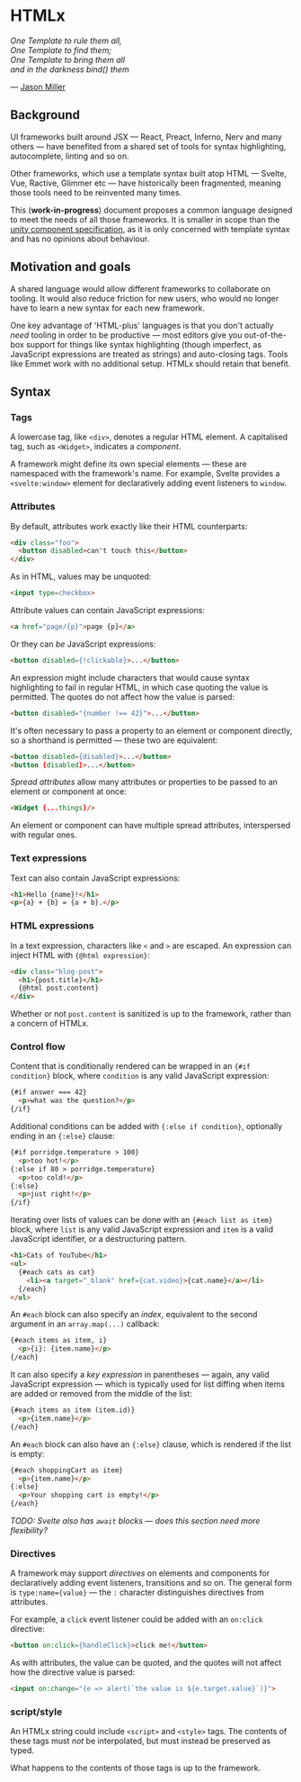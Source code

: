 # HTMLx

<em>One Template to rule them all,<br>
One Template to find them;<br>
One Template to bring them all<br>
and in the darkness bind() them</em>

— [Jason Miller](https://twitter.com/_developit/status/990943081066217472)

## Background

UI frameworks built around JSX — React, Preact, Inferno, Nerv and many others — have benefited from a shared set of tools for syntax highlighting, autocomplete, linting and so on.

Other frameworks, which use a template syntax built atop HTML — Svelte, Vue, Ractive, Glimmer etc — have historically been fragmented, meaning those tools need to be reinvented many times.

This (**work-in-progress**) document proposes a common language designed to meet the needs of all those frameworks. It is smaller in scope than the [unity component specification](https://github.com/TheLarkInn/unity-component-specification), as it is only concerned with template syntax and has no opinions about behaviour.

## Motivation and goals

A shared language would allow different frameworks to collaborate on tooling. It would also reduce friction for new users, who would no longer have to learn a new syntax for each new framework.

One key advantage of 'HTML-plus' languages is that you don't actually *need* tooling in order to be productive — most editors give you out-of-the-box support for things like syntax highlighting (though imperfect, as JavaScript expressions are treated as strings) and auto-closing tags. Tools like Emmet work with no additional setup. HTMLx should retain that benefit.

## Syntax

### Tags

A lowercase tag, like `<div>`, denotes a regular HTML element. A capitalised tag, such as `<Widget>`, indicates a *component*.

A framework might define its own special elements — these are namespaced with the framework's name. For example, Svelte provides a `<svelte:window>` element for declaratively adding event listeners to `window`.

### Attributes

By default, attributes work exactly like their HTML counterparts:

```html
<div class="foo">
  <button disabled>can't touch this</button>
</div>
```

As in HTML, values may be unquoted:

```html
<input type=checkbox>
```

Attribute values can contain JavaScript expressions:

```html
<a href="page/{p}">page {p}</a>
```

Or they can *be* JavaScript expressions:

```html
<button disabled={!clickable}>...</button>
```

An expression might include characters that would cause syntax highlighting to fail in regular HTML, in which case quoting the value is permitted. The quotes do not affect how the value is parsed:

```html
<button disabled="{number !== 42}">...</button>
```

It's often necessary to pass a property to an element or component directly, so a shorthand is permitted — these two are equivalent:

```html
<button disabled={disabled}>...</button>
<button {disabled}>...</button>
```

*Spread attributes* allow many attributes or properties to be passed to an element or component at once:

```html
<Widget {...things}/>
```

An element or component can have multiple spread attributes, interspersed with regular ones.


### Text expressions

Text can also contain JavaScript expressions:

```html
<h1>Hello {name}!</h1>
<p>{a} + {b} = {a + b}.</p>
```

### HTML expressions

In a text expression, characters like `<` and `>` are escaped. An expression can inject HTML with `{@html expression}`:

```html
<div class="blog-post">
  <h1>{post.title}</h1>
  {@html post.content}
</div>
```

Whether or not `post.content` is sanitized is up to the framework, rather than a concern of HTMLx.


### Control flow

Content that is conditionally rendered can be wrapped in an `{#if condition}` block, where `condition` is any valid JavaScript expression:

```html
{#if answer === 42}
  <p>what was the question?</p>
{/if}
```

Additional conditions can be added with `{:else if condition}`, optionally ending in an `{:else}` clause:

```html
{#if porridge.temperature > 100}
  <p>too hot!</p>
{:else if 80 > porridge.temperature}
  <p>too cold!</p>
{:else}
  <p>just right!</p>
{/if}
```

Iterating over lists of values can be done with an `{#each list as item}` block, where `list` is any valid JavaScript expression and `item` is a valid JavaScript identifier, or a destructuring pattern.

```html
<h1>Cats of YouTube</h1>
<ul>
  {#each cats as cat}
    <li><a target="_blank" href={cat.video}>{cat.name}</a></li>
  {/each}
</ul>
```

An `#each` block can also specify an *index*, equivalent to the second argument in an `array.map(...)` callback:

```html
{#each items as item, i}
  <p>{i}: {item.name}</p>
{/each}
```

It can also specify a *key expression* in parentheses — again, any valid JavaScript expression — which is typically used for list diffing when items are added or removed from the middle of the list:

```html
{#each items as item (item.id)}
  <p>{item.name}</p>
{/each}
```

An `#each` block can also have an `{:else}` clause, which is rendered if the list is empty:

```html
{#each shoppingCart as item}
  <p>{item.name}</p>
{:else}
  <p>Your shopping cart is empty!</p>
{/each}
```

*TODO: Svelte also has `await` blocks — does this section need more flexibility?*


### Directives

A framework may support *directives* on elements and components for declaratively adding event listeners, transitions and so on. The general form is `type:name={value}` — the `:` character distinguishes directives from attributes.

For example, a `click` event listener could be added with an `on:click` directive:

```html
<button on:click={handleClick}>click me!</button>
```

As with attributes, the value can be quoted, and the quotes will not affect how the directive value is parsed:

```html
<input on:change="{e => alert(`the value is ${e.target.value}`)}">
```

### script/style

An HTMLx string could include `<script>` and `<style>` tags. The contents of these tags must *not* be interpolated, but must instead be preserved as typed.

What happens to the contents of those tags is up to the framework.
